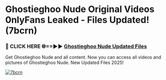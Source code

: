 # Ghostieghoo Nude Original Videos 0nlyFans Leaked - Files Updated! (7bcrn)

<h3>🔴 CLICK HERE 🌐==►► <a href="https://tinyurl.com/yc6ubb5a" rel="nofollow">Ghostieghoo Nude Updated Files</a></h3>

Get Ghostieghoo Nude and all content. Now you can access all videos and pictures of Ghostieghoo Nude. New Updated Files 2025!

[![7bcrn](https://i.imgur.com/7eu0CRL.gif)](https://tinyurl.com/yc6ubb5a)

